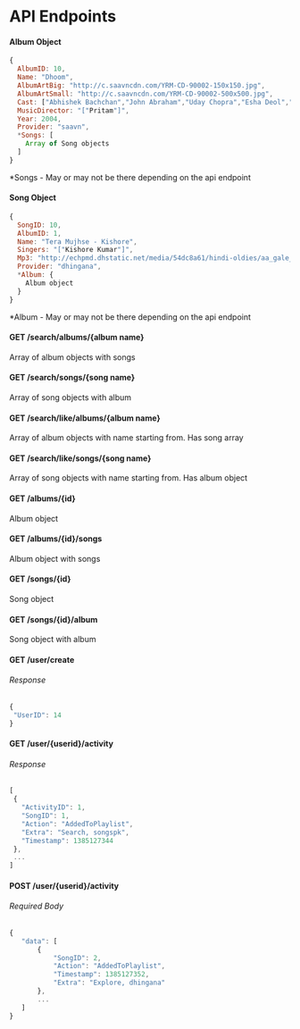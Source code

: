 # API Endpoints

#### Album Object
```javascript
{
  AlbumID: 10,
  Name: "Dhoom",
  AlbumArtBig: "http://c.saavncdn.com/YRM-CD-90002-150x150.jpg",
  AlbumArtSmall: "http://c.saavncdn.com/YRM-CD-90002-500x500.jpg",
  Cast: ["Abhishek Bachchan","John Abraham","Uday Chopra","Esha Deol","Rimi Sen"],
  MusicDirector: "["Pritam"]",
  Year: 2004,
  Provider: "saavn",
  *Songs: [
    Array of Song objects
  ]
}
```
*Songs - May or may not be there depending on the api endpoint

#### Song Object
```javascript
{
  SongID: 10,
  AlbumID: 1,
  Name: "Tera Mujhse - Kishore",
  Singers: "["Kishore Kumar"]",
  Mp3: "http://echpmd.dhstatic.net/media/54dc8a61/hindi-oldies/aa_gale_lag_ja/tera_mujhse___kishore.mp3",
  Provider: "dhingana",
  *Album: {
    Album object
  }
}
```
*Album - May or may not be there depending on the api endpoint

#### GET /search/albums/{album name}
  Array of album objects with songs


#### GET /search/songs/{song name}
  Array of song objects with album


#### GET /search/like/albums/{album name}
  Array of album objects with name starting from. Has song array


#### GET /search/like/songs/{song name}
  Array of song objects with name starting from. Has album object


#### GET /albums/{id}
  Album object


#### GET /albums/{id}/songs
  Album object with songs


#### GET /songs/{id}
  Song object


#### GET /songs/{id}/album
  Song object with album

#### GET /user/create
###### Response
 ```javascript
{
  "UserID": 14
}
```

#### GET /user/{userid}/activity
###### Response
 ```javascript
[
  {
    "ActivityID": 1,
    "SongID": 1,
    "Action": "AddedToPlaylist",
    "Extra": "Search, songspk",
    "Timestamp": 1385127344
  },
  ...
]
 ```

#### POST /user/{userid}/activity
###### Required Body
 ```javascript
{
    "data": [
        {
            "SongID": 2,
            "Action": "AddedToPlaylist",
            "Timestamp": 1385127352,
            "Extra": "Explore, dhingana"
        },
        ...
    ]
}
```
